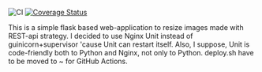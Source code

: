![CI](https://github.com/Veritaris/AppVeloxTC/workflows/CI/badge.svg?branch=master)
[![Coverage Status](https://coveralls.io/repos/github/Veritaris/AppVeloxTC/badge.svg?branch=master)](https://coveralls.io/github/Veritaris/AppVeloxTC?branch=master)

This is a simple flask based web-application to resize images made with REST-api strategy.
I decided to use Nginx Unit instead of guinicorn+supervisor 'cause Unit can restart itself. Also, I suppose, Unit is code-friendly both to Python and Nginx, not only to Python.
deploy.sh have to be moved to ~ for GitHub Actions.
